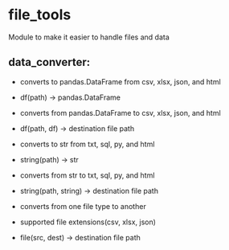 # file_tools

Module to make it easier to handle files and data

## data_converter:

* converts to pandas.DataFrame from csv, xlsx, json, and html

 * df(path) -> pandas.DataFrame

* converts from pandas.DataFrame to csv, xlsx, json, and html

 * df(path, df) -> destination file path  
  
* converts to str from txt, sql, py, and html

 * string(path) -> str

* converts from str to txt, sql, py, and html

 * string(path, string) -> destination file path

* converts from one file type to another
  
 * supported file extensions(csv, xlsx, json)

 * file(src, dest) -> destination file path
